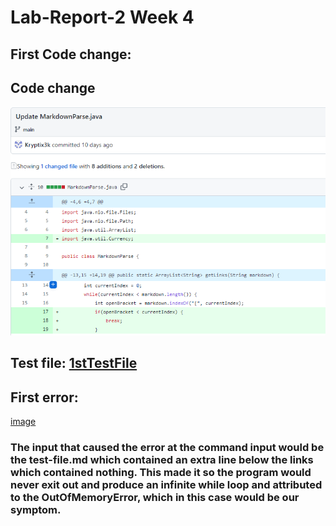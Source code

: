 # Lab-Report-2 Week 4 

## **First Code change:**

## Code change
![image](1stCodeChange.PNG)

## Test file: [1stTestFile](https://github.com/Kryptix3k/markdown-parser/blob/main/test-file.md)

## First error:
[image](FirstError.PNG) 

### The input that caused the error at the command input would be the test-file.md which contained an extra line below the links which contained nothing. This made it so the program would never exit out and produce an infinite while loop and attributed to the  OutOfMemoryError, which in this case would be our symptom.